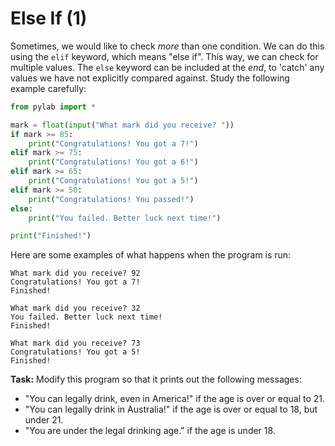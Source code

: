 # Else If (1)

Sometimes, we would like to check *more* than one condition. We can do this using the `elif` keyword, which means "else if". This way, we can check for multiple values. The `else` keyword can be included at the *end*, to 'catch' any values we have not explicitly compared against. Study the following example carefully:

```python
from pylab import *

mark = float(input("What mark did you receive? "))
if mark >= 85:
    print("Congratulations! You got a 7!")
elif mark >= 75:
    print("Congratulations! You got a 6!")
elif mark >= 65:
    print("Congratulations! You got a 5!")
elif mark >= 50:
    print("Congratulations! You passed!")
else:
    print("You failed. Better luck next time!")

print("Finished!")
```

Here are some examples of what happens when the program is run:
```
What mark did you receive? 92
Congratulations! You got a 7!
Finished!

What mark did you receive? 32
You failed. Better luck next time!
Finished!

What mark did you receive? 73
Congratulations! You got a 5!
Finished!

```

**Task:** Modify this program so that it prints out the following messages:
* "You can legally drink, even in America!" if the age is over or equal to 21.
* "You can legally drink in Australia!" if the age is over or equal to 18, but under 21.
* "You are under the legal drinking age." if the age is under 18.

